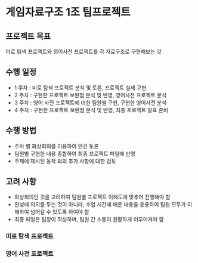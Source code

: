 # 게임자료구조 1조 팀프로젝트

## 프로젝트 목표
미로 탐색 프로젝트와 영어사전 프로젝트를 각 자료구조로 구현해보는 것

## 수행 일정
- 1 주차 : 미로 탐색 프로젝트 분석 및 토론, 프로젝트 실제 구현
- 2 주차 : 구현한 프로젝트 보완점 분석 및 반영, 영어사전 프로젝트 분석
- 3 주차 : 영어 사전 프로젝트에 대한 팀원별 구현, 구현한 영어사전 분석
- 4 주차 : 구현한 프로젝트 보완점 분석 및 반영, 최종 프로젝트 발표 준비

## 수행 방법
- 주차 별 화상회의를 이용하여 안건 토론
- 팀원별 구현한 내용 종합하여 최종 프로젝트 파일에 반영
- 주제에 제시된 동작 외의 추가 사항에 대한 검토

## 고려 사항
- 화상회의인 것을 고려하여 팀원별 프로젝트 이해도에 맞추어 진행해야 함
- 완성에 의의를 두는 것이 아니라, 수업 시간에 배운 내용을 응용하여 팀원 모두가 이해하여 넘어갈 수 있도록 하여야 함
- 최종 파일은 팀장이 작성하며, 팀원 간 소통이 원활하게 이루어져야 함

### 미로 탐색 프로젝트


### 영어 사전 프로젝트
